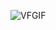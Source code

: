 ![VFGIF](https://user-images.githubusercontent.com/43606531/72177924-c7d10080-3407-11ea-9f69-16a07f954b2f.gif)
